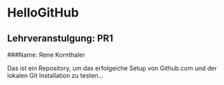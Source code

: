 # HelloGitHub
## Lehrveranstulgung: PR1
###Name: Rene Kornthaler

Das ist ein Repository, um das erfolgeiche Setup von Github.com und der lokalen Git Installation zu testen...